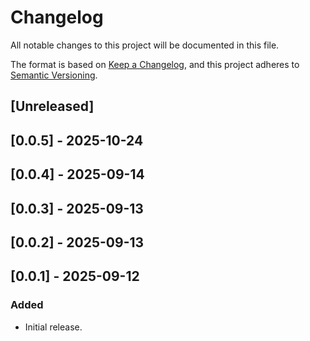 # Changelog

All notable changes to this project will be documented in this file.

The format is based on [Keep a Changelog](https://keepachangelog.com/en/1.0.0/),
and this project adheres to [Semantic Versioning](https://semver.org/spec/v2.0.0.html).

## [Unreleased]

## [0.0.5] - 2025-10-24

## [0.0.4] - 2025-09-14

## [0.0.3] - 2025-09-13

## [0.0.2] - 2025-09-13

## [0.0.1] - 2025-09-12

### Added
- Initial release.
